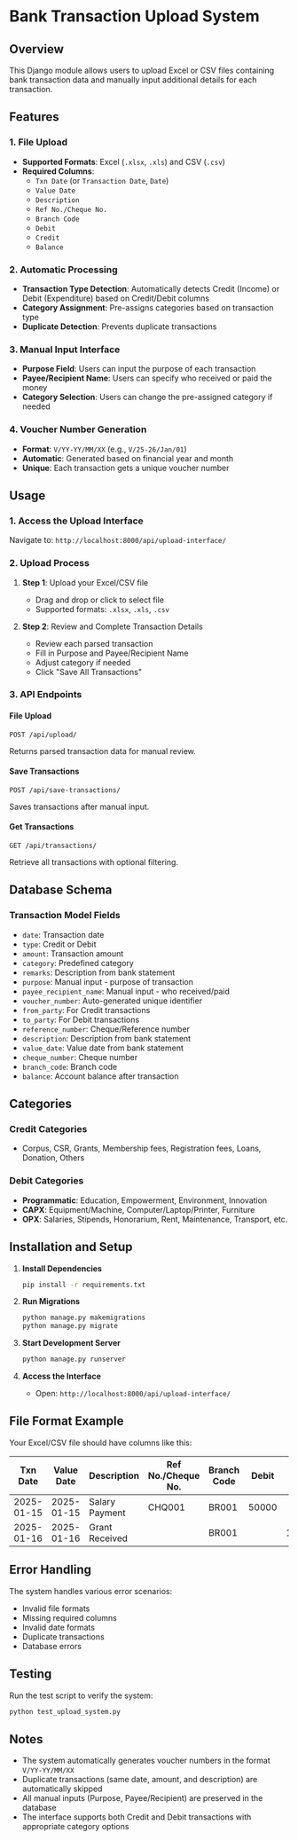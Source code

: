 # Bank Transaction Upload System

## Overview
This Django module allows users to upload Excel or CSV files containing bank transaction data and manually input additional details for each transaction.

## Features

### 1. File Upload
- **Supported Formats**: Excel (`.xlsx`, `.xls`) and CSV (`.csv`)
- **Required Columns**:
  - `Txn Date` (or `Transaction Date`, `Date`)
  - `Value Date`
  - `Description`
  - `Ref No./Cheque No.`
  - `Branch Code`
  - `Debit`
  - `Credit`
  - `Balance`

### 2. Automatic Processing
- **Transaction Type Detection**: Automatically detects Credit (Income) or Debit (Expenditure) based on Credit/Debit columns
- **Category Assignment**: Pre-assigns categories based on transaction type
- **Duplicate Detection**: Prevents duplicate transactions

### 3. Manual Input Interface
- **Purpose Field**: Users can input the purpose of each transaction
- **Payee/Recipient Name**: Users can specify who received or paid the money
- **Category Selection**: Users can change the pre-assigned category if needed

### 4. Voucher Number Generation
- **Format**: `V/YY-YY/MM/XX` (e.g., `V/25-26/Jan/01`)
- **Automatic**: Generated based on financial year and month
- **Unique**: Each transaction gets a unique voucher number

## Usage

### 1. Access the Upload Interface
Navigate to: `http://localhost:8000/api/upload-interface/`

### 2. Upload Process
1. **Step 1**: Upload your Excel/CSV file
   - Drag and drop or click to select file
   - Supported formats: `.xlsx`, `.xls`, `.csv`

2. **Step 2**: Review and Complete Transaction Details
   - Review each parsed transaction
   - Fill in Purpose and Payee/Recipient Name
   - Adjust category if needed
   - Click "Save All Transactions"

### 3. API Endpoints

#### File Upload
```
POST /api/upload/
```
Returns parsed transaction data for manual review.

#### Save Transactions
```
POST /api/save-transactions/
```
Saves transactions after manual input.

#### Get Transactions
```
GET /api/transactions/
```
Retrieve all transactions with optional filtering.

## Database Schema

### Transaction Model Fields
- `date`: Transaction date
- `type`: Credit or Debit
- `amount`: Transaction amount
- `category`: Predefined category
- `remarks`: Description from bank statement
- `purpose`: Manual input - purpose of transaction
- `payee_recipient_name`: Manual input - who received/paid
- `voucher_number`: Auto-generated unique identifier
- `from_party`: For Credit transactions
- `to_party`: For Debit transactions
- `reference_number`: Cheque/Reference number
- `description`: Description from bank statement
- `value_date`: Value date from bank statement
- `cheque_number`: Cheque number
- `branch_code`: Branch code
- `balance`: Account balance after transaction

## Categories

### Credit Categories
- Corpus, CSR, Grants, Membership fees, Registration fees, Loans, Donation, Others

### Debit Categories
- **Programmatic**: Education, Empowerment, Environment, Innovation
- **CAPX**: Equipment/Machine, Computer/Laptop/Printer, Furniture
- **OPX**: Salaries, Stipends, Honorarium, Rent, Maintenance, Transport, etc.

## Installation and Setup

1. **Install Dependencies**
   ```bash
   pip install -r requirements.txt
   ```

2. **Run Migrations**
   ```bash
   python manage.py makemigrations
   python manage.py migrate
   ```

3. **Start Development Server**
   ```bash
   python manage.py runserver
   ```

4. **Access the Interface**
   - Open: `http://localhost:8000/api/upload-interface/`

## File Format Example

Your Excel/CSV file should have columns like this:

| Txn Date | Value Date | Description | Ref No./Cheque No. | Branch Code | Debit | Credit | Balance |
|----------|------------|-------------|-------------------|-------------|-------|--------|---------|
| 2025-01-15 | 2025-01-15 | Salary Payment | CHQ001 | BR001 | 50000 | | 150000 |
| 2025-01-16 | 2025-01-16 | Grant Received | | BR001 | | 100000 | 250000 |

## Error Handling

The system handles various error scenarios:
- Invalid file formats
- Missing required columns
- Invalid date formats
- Duplicate transactions
- Database errors

## Testing

Run the test script to verify the system:
```bash
python test_upload_system.py
```

## Notes

- The system automatically generates voucher numbers in the format `V/YY-YY/MM/XX`
- Duplicate transactions (same date, amount, and description) are automatically skipped
- All manual inputs (Purpose, Payee/Recipient) are preserved in the database
- The interface supports both Credit and Debit transactions with appropriate category options 